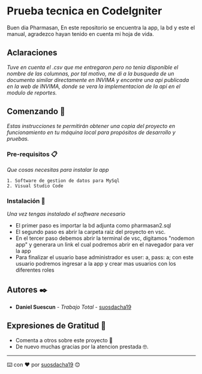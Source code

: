 # Prueba tecnica en CodeIgniter
Buen dia Pharmasan,
En este repositorio se encuentra la app, la bd y este el manual, agradezco hayan tenido en cuenta mi hoja de vida.

## Aclaraciones

_Tuve en cuenta el .csv que me entregaron pero no tenia disponible el nombre de las columnas, por tal motivo, me di a la busqueda de un documento similar directamente en INVIMA y encontre una api publicada en la web de INVIMA, donde se vera la implementacion de la api en el modulo de reportes._

## Comenzando 🚀

_Estas instrucciones te permitirán obtener una copia del proyecto en funcionamiento en tu máquina local para propósitos de desarrollo y pruebas._


### Pre-requisitos 📋

_Que cosas necesitas para instalar la app_

```
1. Software de gestion de datos para MySql
2. Visual Studio Code
```

### Instalación 🔧

_Una vez tengas instalado el software necesario_
* El primer paso es importar la bd adjunta como pharmasan2.sql
* El segundo paso es abrir la carpeta raiz del proyecto en vsc.
* En el tercer paso debemos abrir la terminal de vsc, digitamos "nodemon app" y generara un link el cual podremos abrir en el navegador para ver la app
* Para finalizar el usuario base administrador es user: a, pass: a; con este usuario podremos ingresar a la app y crear mas usuarios con los diferentes roles


## Autores ✒️

* **Daniel Suescun** - *Trabajo Total* - [suosdacha19](https://github.com/suosdacha19)

## Expresiones de Gratitud 🎁

* Comenta a otros sobre este proyecto 📢
* De nuevo muchas gracias por la atencion prestada 🤓.

---
⌨️ con ❤️ por [suosdacha19](https://github.com/suosdacha19) 😊
